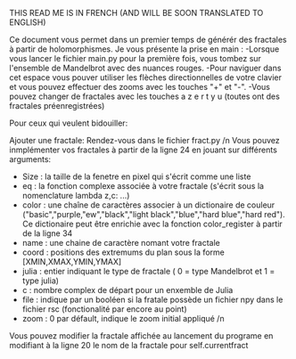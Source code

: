 THIS READ ME IS IN FRENCH (AND WILL BE SOON TRANSLATED TO ENGLISH)

Ce document vous permet dans un premier temps de générér des fractales à partir de holomorphismes. Je vous présente la prise en main : 
-Lorsque vous lancer le fichier main.py pour la première fois, vous tombez sur l'ensemble de Mandelbrot avec des nuances rouges.
-Pour naviguer dans cet espace vous pouver utiliser les flèches directionnelles de votre clavier et vous pouvez effectuer des zooms avec les touches "+" et "-".
-Vous pouvez changer de fractales avec les touches a z e r t y u (toutes ont des fractales préenregistrées)

Pour ceux qui veulent bidouiller:

Ajouter une fractale:
 Rendez-vous dans le fichier fract.py /n
 Vous pouvez inmplémenter vos fractales à partir de la ligne 24 en jouant sur différents arguments:
   * Size : la taille de la fenetre en pixel qui s'écrit comme une liste
   * eq : la fonction complexe associée à votre fractale (s'écrit sous la nomenclature lambda z,c: ...)
   * color : une chaîne de caractères associer à un dictionaire de couleur ("basic","purple,"ew","black","light black","blue","hard blue","hard red"). Ce dictionaire peut être enrichie
     avec la fonction color_register à partir de la ligne 34
   * name : une chaine de caractère nomant votre fractale
   * coord : positions des extremums du plan sous la forme [XMIN,XMAX,YMIN,YMAX]
   * julia : entier indiquant le type de fractale ( 0 = type Mandelbrot et  1 = type julia)
   * c : nombre complex de départ pour un enxemble de Julia
   * file : indique par un booléen si la fratale possède un fichier npy dans le fichier rsc (fonctionalité par encore au point)
   * zoom : 0 par défault, indique le zoom initial appliqué /n

 Vous pouvez modifier la fractale affichée au lancement du programe en modifiant à la ligne 20 le nom de la fractale pour self.currentfract
